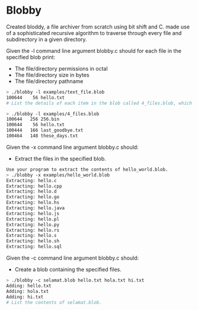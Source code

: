 # Blobby

Created bloddy, a file archiver from scratch using bit shift and C. made use of a sophisticated recursive algorithm to traverse through every file and subdirectory in a given directory.

Given the -l command line argument blobby.c should for each file in the specified blob print:
- The file/directory permissions in octal
- The file/directory size in bytes
- The file/directory pathname
```bash
> ./blobby -l examples/text_file.blob
100644    56 hello.txt
# List the details of each item in the blob called 4_files.blob, which is in the examples directory

> ./blobby -l examples/4_files.blob
100644   256 256.bin
100644    56 hello.txt
100444   166 last_goodbye.txt
100464   148 these_days.txt
```

Given the -x command line argument blobby.c should:
 - Extract the files in the specified blob.

```bash
Use your program to extract the contents of hello_world.blob.
> ./blobby -x examples/hello_world.blob
Extracting: hello.c
Extracting: hello.cpp
Extracting: hello.d
Extracting: hello.go
Extracting: hello.hs
Extracting: hello.java
Extracting: hello.js
Extracting: hello.pl
Extracting: hello.py
Extracting: hello.rs
Extracting: hello.s
Extracting: hello.sh
Extracting: hello.sql
```

Given the -c command line argument blobby.c should:
 - Create a blob containing the specified files.

```bash
> ./blobby -c selamat.blob hello.txt hola.txt hi.txt
Adding: hello.txt
Adding: hola.txt
Adding: hi.txt
# List the contents of selamat.blob.
```
